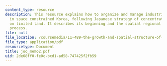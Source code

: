 ```yaml
---
content_type: resource
description: This resource explains how to organize and manage industrial activities
  in space constrained Korea, following Japanese strategy of concentrating resources
  on limited land. It describes its beginning and the spatial regional development
  process.
file: null
file_location: /coursemedia/11-489-the-growth-and-spatial-structure-of-cities-fall-2005/2de68ff0fe0cbcd1ad58747425f2fb59_joo_memo2.pdf
file_type: application/pdf
resourcetype: Document
title: joo_memo2.pdf
uid: 2de68ff0-fe0c-bcd1-ad58-747425f2fb59
---
```

